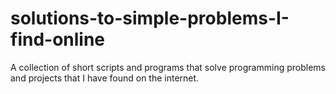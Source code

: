 # solutions-to-simple-problems-I-find-online
A collection of short scripts and programs that solve programming problems and projects that I have found on  the internet.
